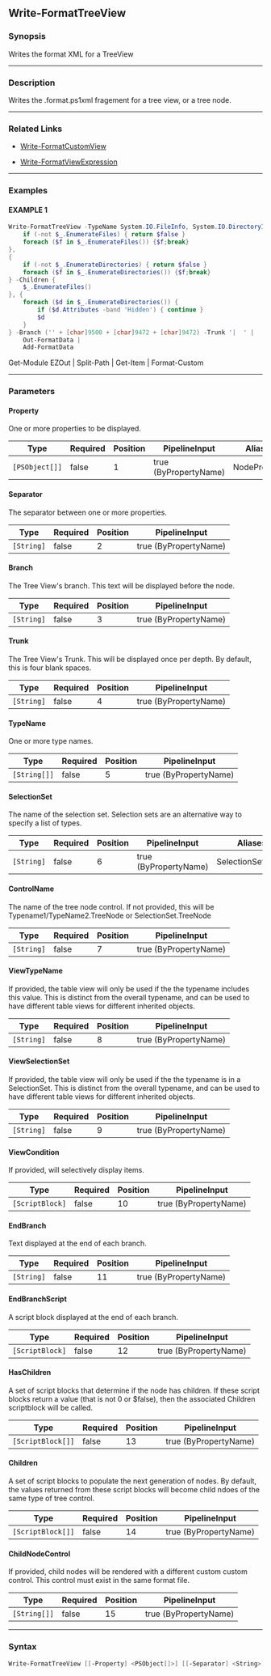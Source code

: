 Write-FormatTreeView
--------------------




### Synopsis
Writes the format XML for a TreeView



---


### Description

Writes the .format.ps1xml fragement for a tree view, or a tree node.



---


### Related Links
* [Write-FormatCustomView](Write-FormatCustomView.md)



* [Write-FormatViewExpression](Write-FormatViewExpression.md)





---


### Examples
#### EXAMPLE 1
```PowerShell
Write-FormatTreeView -TypeName System.IO.FileInfo, System.IO.DirectoryInfo -NodeProperty Name -HasChildren {
    if (-not $_.EnumerateFiles) { return $false }
    foreach ($f in $_.EnumerateFiles()) {$f;break}
},
{
    if (-not $_.EnumerateDirectories) { return $false }
    foreach ($f in $_.EnumerateDirectories()) {$f;break}
} -Children {
    $_.EnumerateFiles()
}, {
    foreach ($d in $_.EnumerateDirectories()) {
        if ($d.Attributes -band 'Hidden') { continue }
        $d
    }
} -Branch ('' + [char]9500 + [char]9472 + [char]9472) -Trunk '|  ' |
    Out-FormatData |
    Add-FormatData
```
Get-Module EZOut | Split-Path | Get-Item | Format-Custom


---


### Parameters
#### **Property**

One or more properties to be displayed.






|Type          |Required|Position|PipelineInput        |Aliases     |
|--------------|--------|--------|---------------------|------------|
|`[PSObject[]]`|false   |1       |true (ByPropertyName)|NodeProperty|



#### **Separator**

The separator between one or more properties.






|Type      |Required|Position|PipelineInput        |
|----------|--------|--------|---------------------|
|`[String]`|false   |2       |true (ByPropertyName)|



#### **Branch**

The Tree View's branch.
This text will be displayed before the node.






|Type      |Required|Position|PipelineInput        |
|----------|--------|--------|---------------------|
|`[String]`|false   |3       |true (ByPropertyName)|



#### **Trunk**

The Tree View's Trunk.
This will be displayed once per depth.
By default, this is four blank spaces.






|Type      |Required|Position|PipelineInput        |
|----------|--------|--------|---------------------|
|`[String]`|false   |4       |true (ByPropertyName)|



#### **TypeName**

One or more type names.






|Type        |Required|Position|PipelineInput        |
|------------|--------|--------|---------------------|
|`[String[]]`|false   |5       |true (ByPropertyName)|



#### **SelectionSet**

The name of the selection set.  Selection sets are an alternative way to specify a list of types.






|Type      |Required|Position|PipelineInput        |Aliases         |
|----------|--------|--------|---------------------|----------------|
|`[String]`|false   |6       |true (ByPropertyName)|SelectionSetName|



#### **ControlName**

The name of the tree node control.
If not provided, this will be Typename1/TypeName2.TreeNode or SelectionSet.TreeNode






|Type      |Required|Position|PipelineInput        |
|----------|--------|--------|---------------------|
|`[String]`|false   |7       |true (ByPropertyName)|



#### **ViewTypeName**

If provided, the table view will only be used if the the typename includes this value.
This is distinct from the overall typename, and can be used to have different table views for different inherited objects.






|Type      |Required|Position|PipelineInput        |
|----------|--------|--------|---------------------|
|`[String]`|false   |8       |true (ByPropertyName)|



#### **ViewSelectionSet**

If provided, the table view will only be used if the the typename is in a SelectionSet.
This is distinct from the overall typename, and can be used to have different table views for different inherited objects.






|Type      |Required|Position|PipelineInput        |
|----------|--------|--------|---------------------|
|`[String]`|false   |9       |true (ByPropertyName)|



#### **ViewCondition**

If provided, will selectively display items.






|Type           |Required|Position|PipelineInput        |
|---------------|--------|--------|---------------------|
|`[ScriptBlock]`|false   |10      |true (ByPropertyName)|



#### **EndBranch**

Text displayed at the end of each branch.






|Type      |Required|Position|PipelineInput        |
|----------|--------|--------|---------------------|
|`[String]`|false   |11      |true (ByPropertyName)|



#### **EndBranchScript**

A script block displayed at the end of each branch.






|Type           |Required|Position|PipelineInput        |
|---------------|--------|--------|---------------------|
|`[ScriptBlock]`|false   |12      |true (ByPropertyName)|



#### **HasChildren**

A set of script blocks that determine if the node has children.
If these script blocks return a value (that is not 0 or $false),
then the associated Children scriptblock will be called.






|Type             |Required|Position|PipelineInput        |
|-----------------|--------|--------|---------------------|
|`[ScriptBlock[]]`|false   |13      |true (ByPropertyName)|



#### **Children**

A set of script blocks to populate the next generation of nodes.
By default, the values returned from these script blocks will become child ndoes
of the same type of tree control.






|Type             |Required|Position|PipelineInput        |
|-----------------|--------|--------|---------------------|
|`[ScriptBlock[]]`|false   |14      |true (ByPropertyName)|



#### **ChildNodeControl**

If provided, child nodes will be rendered with a different custom custom control.
This control must exist in the same format file.






|Type        |Required|Position|PipelineInput        |
|------------|--------|--------|---------------------|
|`[String[]]`|false   |15      |true (ByPropertyName)|





---


### Syntax
```PowerShell
Write-FormatTreeView [[-Property] <PSObject[]>] [[-Separator] <String>] [[-Branch] <String>] [[-Trunk] <String>] [[-TypeName] <String[]>] [[-SelectionSet] <String>] [[-ControlName] <String>] [[-ViewTypeName] <String>] [[-ViewSelectionSet] <String>] [[-ViewCondition] <ScriptBlock>] [[-EndBranch] <String>] [[-EndBranchScript] <ScriptBlock>] [[-HasChildren] <ScriptBlock[]>] [[-Children] <ScriptBlock[]>] [[-ChildNodeControl] <String[]>] [<CommonParameters>]
```
